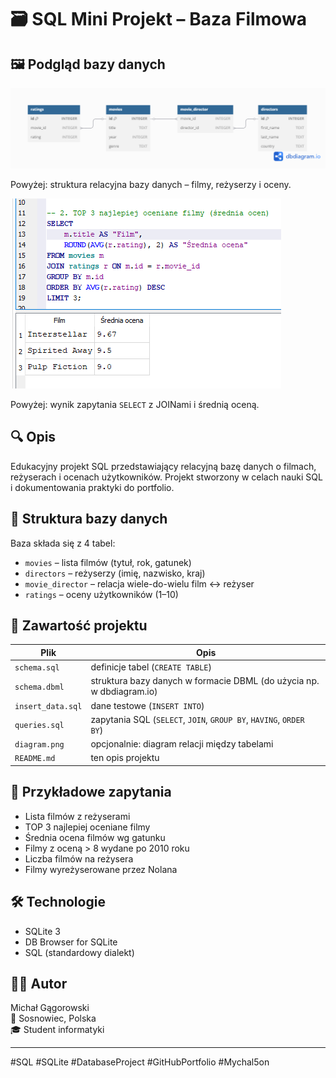 # 🗃️ SQL Mini Projekt – Baza Filmowa

## 🖼 Podgląd bazy danych

![Diagram relacji](diagram.png)

Powyżej: struktura relacyjna bazy danych – filmy, reżyserzy i oceny.

![Wynik zapytania SQL](preview.png)

Powyżej: wynik zapytania `SELECT` z JOINami i średnią oceną.

## 🔍 Opis
Edukacyjny projekt SQL przedstawiający relacyjną bazę danych o filmach, reżyserach i ocenach użytkowników. Projekt stworzony w celach nauki SQL i dokumentowania praktyki do portfolio.

## 🧱 Struktura bazy danych
Baza składa się z 4 tabel:

- `movies` – lista filmów (tytuł, rok, gatunek)
- `directors` – reżyserzy (imię, nazwisko, kraj)
- `movie_director` – relacja wiele-do-wielu film ↔ reżyser
- `ratings` – oceny użytkowników (1–10)

## 📄 Zawartość projektu

| Plik             | Opis |
|------------------|------|
| `schema.sql`      | definicje tabel (`CREATE TABLE`) |
| `schema.dbml`     | struktura bazy danych w formacie DBML (do użycia np. w dbdiagram.io) |
| `insert_data.sql` | dane testowe (`INSERT INTO`) |
| `queries.sql`     | zapytania SQL (`SELECT`, `JOIN`, `GROUP BY`, `HAVING`, `ORDER BY`) |
| `diagram.png`     | opcjonalnie: diagram relacji między tabelami |
| `README.md`       | ten opis projektu |

## 🧪 Przykładowe zapytania
- Lista filmów z reżyserami
- TOP 3 najlepiej oceniane filmy
- Średnia ocena filmów wg gatunku
- Filmy z oceną > 8 wydane po 2010 roku
- Liczba filmów na reżysera
- Filmy wyreżyserowane przez Nolana

## 🛠 Technologie
- SQLite 3
- DB Browser for SQLite
- SQL (standardowy dialekt)

## 👨‍💻 Autor
Michał Gągorowski  
📍 Sosnowiec, Polska  
🎓 Student informatyki

---

#SQL #SQLite #DatabaseProject #GitHubPortfolio #Mychal5on
